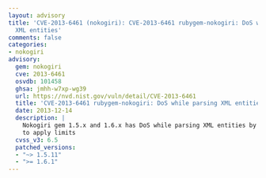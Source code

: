```yaml
---
layout: advisory
title: 'CVE-2013-6461 (nokogiri): CVE-2013-6461 rubygem-nokogiri: DoS while parsing
  XML entities'
comments: false
categories:
- nokogiri
advisory:
  gem: nokogiri
  cve: 2013-6461
  osvdb: 101458
  ghsa: jmhh-w7xp-wg39
  url: https://nvd.nist.gov/vuln/detail/CVE-2013-6461
  title: 'CVE-2013-6461 rubygem-nokogiri: DoS while parsing XML entities'
  date: 2013-12-14
  description: |
    Nokogiri gem 1.5.x and 1.6.x has DoS while parsing XML entities by failing
    to apply limits
  cvss_v3: 6.5
  patched_versions:
  - "~> 1.5.11"
  - ">= 1.6.1"
---
```

